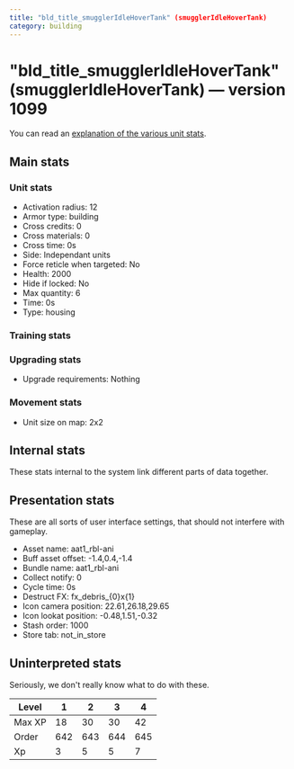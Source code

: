 ```yaml
---
title: "bld_title_smugglerIdleHoverTank" (smugglerIdleHoverTank)
category: building
---
```


# "bld_title_smugglerIdleHoverTank" (smugglerIdleHoverTank) — version 1099

You can read an [explanation  of the various unit stats](unitexplained.md).

## Main stats

### Unit stats

  * Activation radius: 12
  * Armor type: building
  * Cross credits: 0
  * Cross materials: 0
  * Cross time: 0s
  * Side: Independant units
  * Force reticle when targeted: No
  * Health: 2000
  * Hide if locked: No
  * Max quantity: 6
  * Time: 0s
  * Type: housing

### Training stats


### Upgrading stats

  * Upgrade requirements: Nothing

### Movement stats

  * Unit size on map: 2x2

## Internal stats

These stats internal to the system link different parts of data together.


## Presentation stats

These are all sorts of user interface settings, that should not interfere with gameplay.

  * Asset name: aat1_rbl-ani
  * Buff asset offset: -1.4,0.4,-1.4
  * Bundle name: aat1_rbl-ani
  * Collect notify: 0
  * Cycle time: 0s
  * Destruct FX: fx_debris_{0}x{1}
  * Icon camera position: 22.61,26.18,29.65
  * Icon lookat position: -0.48,1.51,-0.32
  * Stash order: 1000
  * Store tab: not_in_store

## Uninterpreted stats

Seriously, we don't really know what to do with these.

|Level |1  |2  |3  |4  |
|------|---|---|---|---|
|Max XP|18 |30 |30 |42 |
|Order |642|643|644|645|
|Xp    |3  |5  |5  |7  |


